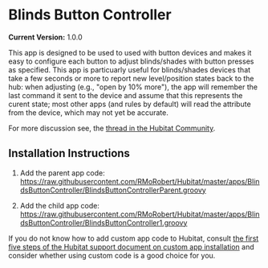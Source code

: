 # Blinds Button Controller

**Current Version:** 1.0.0

This app is designed to be used to used with button devices and makes it easy to configure each button to adjust blinds/shades
with button presses as specified. This app is particuarly useful for blinds/shades devices that take a few seconds or more to
report new level/position states back to the hub: when adjusting (e.g., "open by 10% more"), the app will remember the last
command it sent to the device and assume that this represents the curent state; most other apps (and rules by default) will
read the attribute from the device, which may not yet be accurate.

For more discussion see, the <a  href="https://community.hubitat.com/TODO">thread in the Hubitat Community</a>.

## Installation Instructions

1. Add the parent app code:
https://raw.githubusercontent.com/RMoRobert/Hubitat/master/apps/BlindsButtonController/BlindsButtonControllerParent.groovy

2. Add the child app code:
https://raw.githubusercontent.com/RMoRobert/Hubitat/master/apps/BlindsButtonController/BlindsButtonController1.groovy

If you do not know how to add custom app code to Hubitat, consult <a  href="https://docs.hubitat.com/index.php?title=How_to_Install_Custom_Apps">the
first five steps of the Hubitat support document on custom app installation</a> and consider whether using custom code
is a good choice for you.